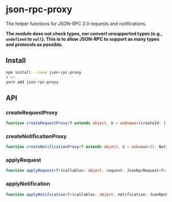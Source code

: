 # json-rpc-proxy

The helper functions for JSON-RPC 2.0 requests and notifications.

**The module does not check types, nor convert unsupported types (e.g., `undefined` to `null`). This is to allow JSON-RPC to support as many types and protocols as possible.**

## Install

```sh
npm install --save json-rpc-proxy
# or
yarn add json-rpc-proxy
```

## API

### createRequestProxy

```ts
function createRequestProxy<T extends object, U = unknown>(createId: () => string): RequestProxy<T, U>
```

### createNotificationProxy

```ts
function createNotificationProxy<T extends object, U = unknown>(): NotificationProxy<T, U>
```

### applyRequest

```ts
function applyRequest<T>(callables: object, request: JsonRpcRequest<T>): Promise<JsonRpcResponse<T>>
```

### applyNotification

```ts
function applyNotification<T>(callables: object, notification: JsonRpcNotification<T>): Promise<void>
```
